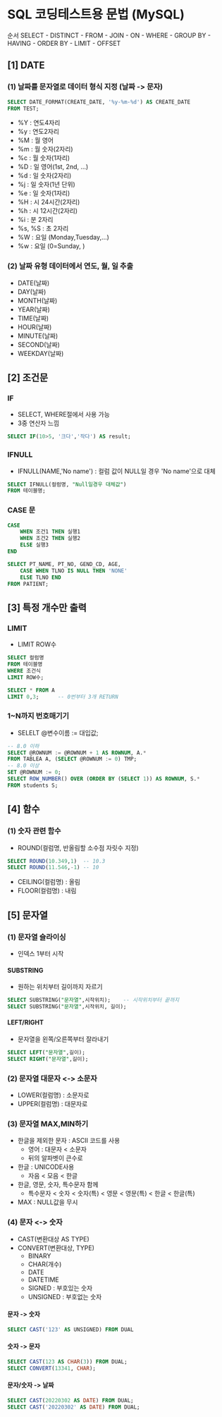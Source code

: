 # SQL 코딩테스트용 문법 (MySQL)
순서
SELECT - DISTINCT - FROM - JOIN - ON - WHERE - GROUP BY - HAVING - ORDER BY - LIMIT - OFFSET

## [1] DATE

### (1) 날짜를 문자열로 데이터 형식 지정 (날짜 -> 문자)
```SQL
SELECT DATE_FORMAT(CREATE_DATE, '%y-%m-%d') AS CREATE_DATE
FROM TEST;
```
- %Y : 연도4자리
- %y : 연도2자리
- %M : 월 영어
- %m : 월 숫자(2자리)
- %c : 월 숫자(1자리)
- %D : 일 영어(1st, 2nd, ...)
- %d : 일 숫자(2자리)
- %j : 일 숫자(1년 단위)
- %e : 일 숫자(1자리)
- %H : 시 24시간(2자리)
- %h : 시 12시간(2자리)
- %i : 분 2자리
- %s, %S : 초 2자리
- %W : 요일 (Monday,Tuesday,...)
- %w : 요일 (0=Sunday, )

### (2) 날짜 유형 데이터에서 연도, 월, 일 추출
- DATE(날짜)
- DAY(날짜)
- MONTH(날짜)
- YEAR(날짜)
- TIME(날짜)
- HOUR(날짜)
- MINUTE(날짜)
- SECOND(날짜)
- WEEKDAY(날짜)

## [2] 조건문

### IF
- SELECT, WHERE절에서 사용 가능
- 3중 연산자 느낌
```sql
SELECT IF(10>5, '크다','작다') AS result;
```
### IFNULL
- IFNULL(NAME,'No name') : 컬럼 값이 NULL일 경우 'No name'으로 대체
```sql
SELECT IFNULL(컬럼명, "Null일경우 대체값")
FROM 테이블명;
```

### CASE 문
```SQL
CASE
    WHEN 조건1 THEN 실행1
    WHEN 조건2 THEN 실행2
    ELSE 실행3
END

SELECT PT_NAME, PT_NO, GEND_CD, AGE,
    CASE WHEN TLNO IS NULL THEN 'NONE'
    ELSE TLNO END
FROM PATIENT;
```

## [3] 특정 개수만 출력
### LIMIT
- LIMIT ROW수
```SQL
SELECT 컬럼명
FROM 테이블명
WHERE 조건식
LIMIT ROW수;

SELECT * FROM A
LIMIT 0,3;      -- 0번부터 3개 RETURN
```

### 1~N까지 번호매기기
- SELELT @변수이름 := 대입값;
```SQL
-- 8.0 이하
SELECT @ROWNUM := @ROWNUM + 1 AS ROWNUM, A.*
FROM TABLEA A, (SELECT @ROWNUM := 0) TMP;
-- 8.0 이상
SET @ROWNUM := 0;
SELECT ROW_NUMBER() OVER (ORDER BY (SELECT 1)) AS ROWNUM, S.*
FROM students S;

```

## [4] 함수
### (1) 숫자 관련 함수
- ROUND(컬럼명, 반올림할 소수점 자릿수 지정)
```SQL
SELECT ROUND(10.349,1)  -- 10.3
SELECT ROUND(11.546,-1) -- 10
```
- CEILING(컬럼명) : 올림
- FLOOR(컬럼명) : 내림

## [5] 문자열
### (1) 문자열 슬라이싱
- 인덱스 1부터 시작
#### SUBSTRING
- 원하는 위치부터 길이까지 자르기
```SQL
SELECT SUBSTRING("문자열",시작위치);    -- 시작위치부터 끝까지
SELECT SUBSTRING("문자열",시작위치, 길이);
```
#### LEFT/RIGHT
- 문자열을  왼쪽/오른쪽부터 잘라내기
```SQL
SELECT LEFT("문자열",길이);
SELECT RIGHT("문자열",길이);
```

### (2) 문자열 대문자 <-> 소문자
- LOWER(컬럼명) : 소문자로
- UPPER(컬럼명) : 대문자로

### (3) 문자열 MAX,MIN하기
- 한글을 제외한 문자 : ASCII 코드를 사용
    - 영어 : 대문자 < 소문자
    - 뒤의 알파벳이 큰수로
- 한글 : UNICODE사용
    - 자음 < 모음 < 한글
- 한글, 영문, 숫자, 특수문자 함께
    - 특수문자 < 숫자 < 숫자(특) < 영문 < 영문(특) < 한글 < 한글(특)
- MAX : NULL값을 무시

### (4) 문자 <-> 숫자
- CAST(변환대상 AS TYPE)
- CONVERT(변환대상, TYPE)
    - BINARY
    - CHAR(개수)
    - DATE
    - DATETIME
    - SIGNED : 부호있는 숫자
    - UNSIGNED : 부호없는 숫자
#### 문자 -> 숫자
```SQL
SELECT CAST('123' AS UNSIGNED) FROM DUAL
```
#### 숫자 -> 문자
```SQL
SELECT CAST(123 AS CHAR(3)) FROM DUAL;
SELECT CONVERT(13341, CHAR);
```
#### 문자/숫자 -> 날짜
```SQL
SELECT CAST(20220302 AS DATE) FROM DUAL;
SELECT CAST('20220302' AS DATE) FROM DUAL;
```
